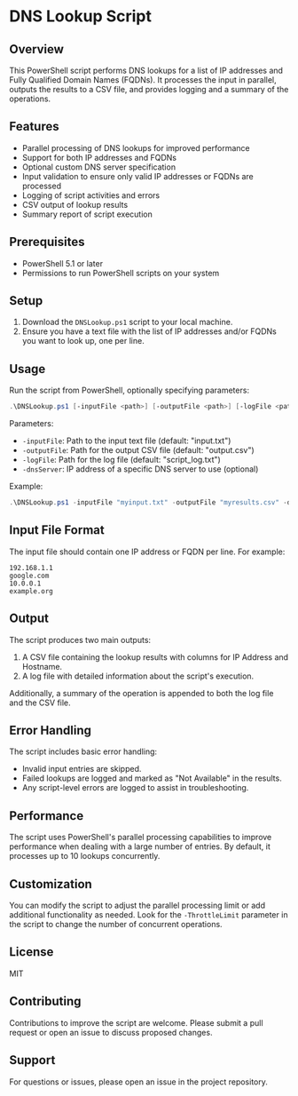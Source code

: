 # DNS Lookup Script

## Overview

This PowerShell script performs DNS lookups for a list of IP addresses and Fully Qualified Domain Names (FQDNs). It processes the input in parallel, outputs the results to a CSV file, and provides logging and a summary of the operations.

## Features

- Parallel processing of DNS lookups for improved performance
- Support for both IP addresses and FQDNs
- Optional custom DNS server specification
- Input validation to ensure only valid IP addresses or FQDNs are processed
- Logging of script activities and errors
- CSV output of lookup results
- Summary report of script execution

## Prerequisites

- PowerShell 5.1 or later
- Permissions to run PowerShell scripts on your system

## Setup

1. Download the `DNSLookup.ps1` script to your local machine.
2. Ensure you have a text file with the list of IP addresses and/or FQDNs you want to look up, one per line.

## Usage

Run the script from PowerShell, optionally specifying parameters:

```powershell
.\DNSLookup.ps1 [-inputFile <path>] [-outputFile <path>] [-logFile <path>] [-dnsServer <IP>]
```

Parameters:
- `-inputFile`: Path to the input text file (default: "input.txt")
- `-outputFile`: Path for the output CSV file (default: "output.csv")
- `-logFile`: Path for the log file (default: "script_log.txt")
- `-dnsServer`: IP address of a specific DNS server to use (optional)

Example:
```powershell
.\DNSLookup.ps1 -inputFile "myinput.txt" -outputFile "myresults.csv" -dnsServer "8.8.8.8"
```

## Input File Format

The input file should contain one IP address or FQDN per line. For example:

```
192.168.1.1
google.com
10.0.0.1
example.org
```

## Output

The script produces two main outputs:

1. A CSV file containing the lookup results with columns for IP Address and Hostname.
2. A log file with detailed information about the script's execution.

Additionally, a summary of the operation is appended to both the log file and the CSV file.

## Error Handling

The script includes basic error handling:
- Invalid input entries are skipped.
- Failed lookups are logged and marked as "Not Available" in the results.
- Any script-level errors are logged to assist in troubleshooting.

## Performance

The script uses PowerShell's parallel processing capabilities to improve performance when dealing with a large number of entries. By default, it processes up to 10 lookups concurrently.

## Customization

You can modify the script to adjust the parallel processing limit or add additional functionality as needed. Look for the `-ThrottleLimit` parameter in the script to change the number of concurrent operations.

## License

MIT

## Contributing

Contributions to improve the script are welcome. Please submit a pull request or open an issue to discuss proposed changes.

## Support

For questions or issues, please open an issue in the project repository.

